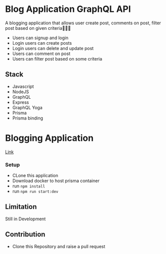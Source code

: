 # Blog Application GraphQL API
A blogging application that allows user create post, comments on post, filter post based on given criteria🎉🎊🏹

- Users can signup and login
- Login users can create posts
- Login users can delete and update post
- Users can comment on post
- Users can filter post based on some criteria

## Stack
- Javascript
- NodeJS
- GraphQL
- Express
- GraphQL Yoga
- Prisma
- Prisma binding

# Blogging Application
[Link](https://show-blogg.herokuapp.com/)

### Setup
- CLone this application
- Download docker to host prisma container
- run `npm install`
- run `npm run start:dev`

## Limitation
Still in Development

## Contribution
- Clone this Repository and raise a pull request

